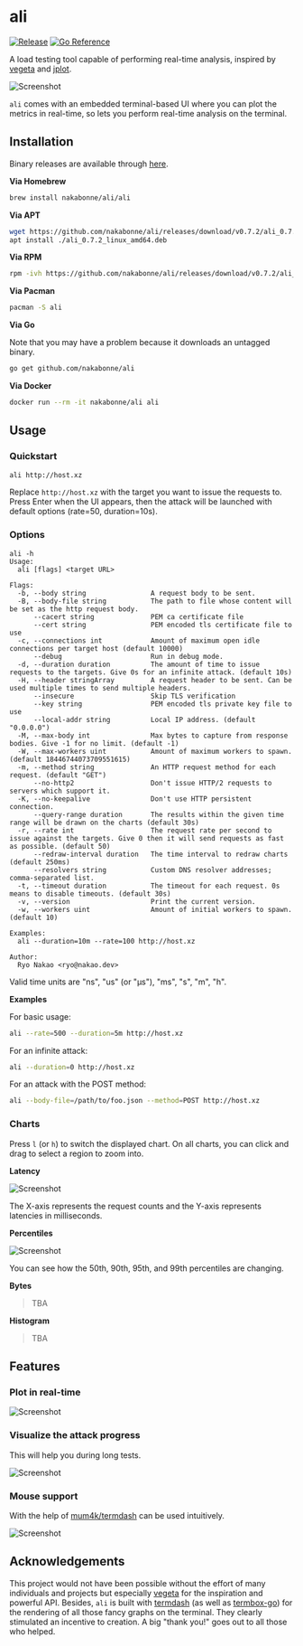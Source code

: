 # ali
[![Release](https://img.shields.io/github/release/nakabonne/ali.svg?color=orange)](https://github.com/nakabonne/ali/releases/latest)
[![Go Reference](https://pkg.go.dev/badge/github.com/nakabonne/ali.svg)](https://pkg.go.dev/github.com/nakabonne/ali)

A load testing tool capable of performing real-time analysis, inspired by [vegeta](https://github.com/tsenart/vegeta) and [jplot](https://github.com/rs/jplot).

![Screenshot](images/demo.gif)

`ali` comes with an embedded terminal-based UI where you can plot the metrics in real-time, so lets you perform real-time analysis on the terminal.

## Installation

Binary releases are available through [here](https://github.com/nakabonne/ali/releases).

**Via Homebrew**

```bash
brew install nakabonne/ali/ali
```

**Via APT**

```bash
wget https://github.com/nakabonne/ali/releases/download/v0.7.2/ali_0.7.2_linux_amd64.deb
apt install ./ali_0.7.2_linux_amd64.deb
```

**Via RPM**

```bash
rpm -ivh https://github.com/nakabonne/ali/releases/download/v0.7.2/ali_0.7.2_linux_amd64.rpm
```

**Via Pacman**

```bash
pacman -S ali
```

**Via Go**

Note that you may have a problem because it downloads an untagged binary.
```bash
go get github.com/nakabonne/ali
```

**Via Docker**

```bash
docker run --rm -it nakabonne/ali ali
```

## Usage
### Quickstart

```bash
ali http://host.xz
```
Replace `http://host.xz` with the target you want to issue the requests to.
Press Enter when the UI appears, then the attack will be launched with default options (rate=50, duration=10s).

### Options

```
ali -h
Usage:
  ali [flags] <target URL>

Flags:
  -b, --body string                A request body to be sent.
  -B, --body-file string           The path to file whose content will be set as the http request body.
      --cacert string              PEM ca certificate file
      --cert string                PEM encoded tls certificate file to use
  -c, --connections int            Amount of maximum open idle connections per target host (default 10000)
      --debug                      Run in debug mode.
  -d, --duration duration          The amount of time to issue requests to the targets. Give 0s for an infinite attack. (default 10s)
  -H, --header stringArray         A request header to be sent. Can be used multiple times to send multiple headers.
      --insecure                   Skip TLS verification
      --key string                 PEM encoded tls private key file to use
      --local-addr string          Local IP address. (default "0.0.0.0")
  -M, --max-body int               Max bytes to capture from response bodies. Give -1 for no limit. (default -1)
  -W, --max-workers uint           Amount of maximum workers to spawn. (default 18446744073709551615)
  -m, --method string              An HTTP request method for each request. (default "GET")
      --no-http2                   Don't issue HTTP/2 requests to servers which support it.
  -K, --no-keepalive               Don't use HTTP persistent connection.
      --query-range duration       The results within the given time range will be drawn on the charts (default 30s)
  -r, --rate int                   The request rate per second to issue against the targets. Give 0 then it will send requests as fast as possible. (default 50)
      --redraw-interval duration   The time interval to redraw charts (default 250ms)
      --resolvers string           Custom DNS resolver addresses; comma-separated list.
  -t, --timeout duration           The timeout for each request. 0s means to disable timeouts. (default 30s)
  -v, --version                    Print the current version.
  -w, --workers uint               Amount of initial workers to spawn. (default 10)

Examples:
  ali --duration=10m --rate=100 http://host.xz

Author:
  Ryo Nakao <ryo@nakao.dev>
```

Valid time units are "ns", "us" (or "µs"), "ms", "s", "m", "h".

**Examples**

For basic usage:

```bash
ali --rate=500 --duration=5m http://host.xz
```

For an infinite attack:

```bash
ali --duration=0 http://host.xz
```

For an attack with the POST method:

```bash
ali --body-file=/path/to/foo.json --method=POST http://host.xz
```

### Charts
Press `l` (or `h`) to switch the displayed chart. On all charts, you can click and drag to select a region to zoom into.

**Latency**

![Screenshot](images/latency-chart.png)

The X-axis represents the request counts and the Y-axis represents latencies in milliseconds.

**Percentiles**

![Screenshot](images/percentiles-chart.png)

You can see how the 50th, 90th, 95th, and 99th percentiles are changing.

**Bytes**

>TBA

**Histogram**

>TBA

## Features

### Plot in real-time

![Screenshot](images/real-time.gif)

### Visualize the attack progress
This will help you during long tests.

![Screenshot](images/progress.gif)

### Mouse support
With the help of [mum4k/termdash](https://github.com/mum4k/termdash) can be used intuitively.

![Screenshot](images/mouse-support.gif)

## Acknowledgements
This project would not have been possible without the effort of many individuals and projects but especially [vegeta](https://github.com/tsenart/vegeta) for the inspiration and powerful API.
Besides, `ali` is built with [termdash](https://github.com/mum4k/termdash) (as well as [termbox-go](https://github.com/nsf/termbox-go)) for the rendering of all those fancy graphs on the terminal.
They clearly stimulated an incentive to creation. A big "thank you!" goes out to all those who helped.
